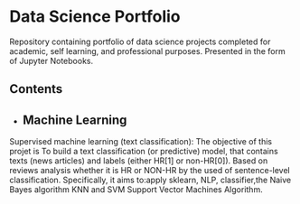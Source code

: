 # Data Science Portfolio
Repository containing portfolio of data science projects completed for academic, self learning, and professional purposes. Presented in the form of Jupyter Notebooks.

## Contents
- ## Machine Learning
Supervised machine learning (text classification): The objective of this projet is To build a text classification (or predictive) model, that contains texts (news articles) and labels (either HR[1] or non-HR[0]). Based on reviews analysis whether it is HR or NON-HR by the used of sentence-level classification. Specifically, it aims to:apply sklearn, NLP, classifier,the Naive Bayes algorithm KNN and SVM Support Vector Machines Algorithm. 
